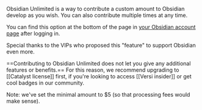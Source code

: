 Obsidian Unlimited is a way to contribute a custom amount to Obsidian develop as you wish. You can also contribute multiple times at any time.

You can find this option at the bottom of the page in [your Obsidian account page](https://obsidian.md/account) after logging in.

Special thanks to the VIPs who proposed this "feature" to support Obsidian even more.

==Contributing to Obsidian Unlimited does not let you give any additional features or benefits.== For this reason, we recommend upgrading to [[Catalyst license]] first, if you're looking to access [[Versi insider]] or get cool badges in our community.

Note: we've set the minimal amount to $5 (so that processing fees would make sense).